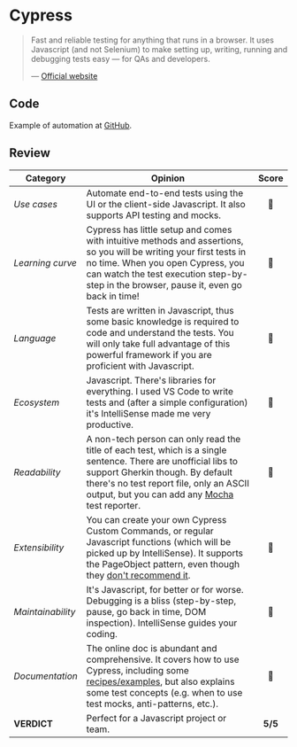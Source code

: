 # Cypress

> Fast and reliable testing for anything that runs in a browser. It uses Javascript (and not Selenium) to make setting up, writing, running and debugging tests easy — for QAs and developers.
>
> — [Official website](https://www.cypress.io/how-it-works/)

## Code

Example of automation at [GitHub](https://github.com/dialex/start-testing/tree/master/code/framework/cypress).

## Review

| Category | Opinion | Score |
| -------- | ------- | :---: |
| _Use cases_        | Automate end-to-end tests using the UI or the client-side Javascript. It also supports API testing and mocks. | 🥇 |
| _Learning curve_   | Cypress has little setup and comes with intuitive methods and assertions, so you will be writing your first tests in no time. When you open Cypress, you can watch the test execution step-by-step in the browser, pause it, even go back in time! | 🥇 |
| _Language_         | Tests are written in Javascript, thus some basic knowledge is required to code and understand the tests. You will only take full advantage of this powerful framework if you are proficient with Javascript. | 🥈 |
| _Ecosystem_        | Javascript. There's libraries for everything. I used VS Code to write tests and (after a simple configuration) it's IntelliSense made me very productive. | 🥇 |
| _Readability_      | A non-tech person can only read the title of each test, which is a single sentence. There are unofficial libs to support Gherkin though. By default there's no test report file, only an ASCII output, but you can add any [Mocha](https://docs.cypress.io/guides/tooling/reporters.html#Custom-Reporters) test reporter. | 🥈 |
| _Extensibility_    | You can create your own Cypress Custom Commands, or regular Javascript functions (which will be picked up by IntelliSense). It supports the PageObject pattern, even though they [don't recommend it](https://docs.cypress.io/faq/questions/using-cypress-faq.html#Can-I-use-the-Page-Object-pattern). | 🥇 |
| _Maintainability_  | It's Javascript, for better or for worse. Debugging is a bliss (step-by-step, pause, go back in time, DOM inspection). IntelliSense guides your coding. | 🥇 |
| _Documentation_    | The online doc is abundant and comprehensive. It covers how to use Cypress, including some [recipes/examples](https://github.com/cypress-io/cypress-example-recipes#application-actions), but also explains some test concepts (e.g. when to use test mocks, anti-patterns, etc.). | 🥇 |
| **VERDICT**        | Perfect for a Javascript project or team. | **5/5** |
